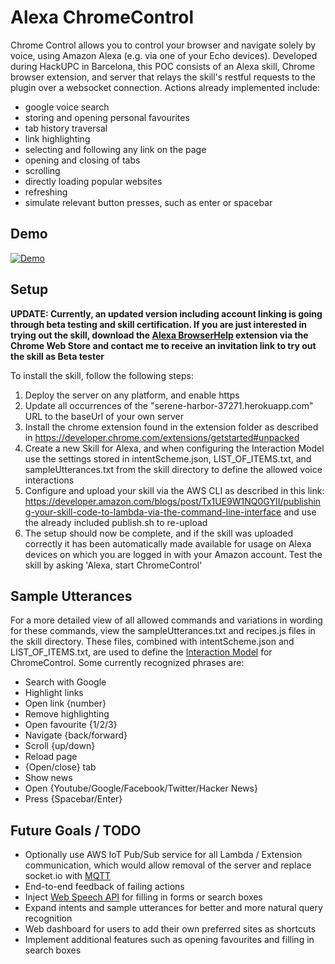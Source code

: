 # Alexa ChromeControl

Chrome Control allows you to control your browser and navigate solely by voice, using Amazon Alexa (e.g. via one of your Echo devices). Developed during HackUPC in Barcelona, this POC consists of an Alexa skill, Chrome browser extension, and server that relays the skill's restful requests to the plugin over a websocket connection. Actions already implemented include:
- google voice search
- storing and opening personal favourites
- tab history traversal
- link highlighting
- selecting and following any link on the page
- opening and closing of tabs	
- scrolling
- directly loading popular websites
- refreshing
- simulate relevant button presses, such as enter or spacebar

## Demo
[![Demo](https://github.com/Nedervino/Alexa-ChromeControl/blob/master/images/demo.png)](https://www.youtube.com/watch?v=zGn1Kkma1p4)


## Setup

**UPDATE: Currently, an updated version including account linking is going through beta testing and skill certification. If you are just interested in trying out the skill, download the [Alexa BrowserHelp](https://chrome.google.com/webstore/detail/alexa-browserhelp/jjjjekfmojknabiflakbmnmapkkmefbe) extension via the Chrome Web Store and contact me to receive an invitation link to try out the skill as Beta tester**

To install the skill, follow the following steps:
1. Deploy the server on any platform, and enable https
2. Update all occurrences of the "serene-harbor-37271.herokuapp.com" URL to the baseUrl of your own server
3. Install the chrome extension found in the extension folder as described in https://developer.chrome.com/extensions/getstarted#unpacked
4. Create a new Skill for Alexa, and when configuring the Interaction Model use the settings stored in intentScheme.json, LIST_OF_ITEMS.txt, and sampleUtterances.txt from the skill directory to define the allowed voice interactions
5. Configure and upload your skill via the AWS CLI as described in this link: https://developer.amazon.com/blogs/post/Tx1UE9W1NQ0GYII/publishing-your-skill-code-to-lambda-via-the-command-line-interface  and use the already included publish.sh to re-upload
6. The setup should now be complete, and if the skill was uploaded correctly it has been automatically made available for usage on Alexa devices on which you are logged in with your Amazon account. Test the skill by asking 'Alexa, start ChromeControl'



## Sample Utterances
For a more detailed view of all allowed commands and variations in wording for these commands, view the sampleUtterances.txt and recipes.js files in the skill directory. These files, combined with intentScheme.json and LIST_OF_ITEMS.txt, are used to define the [Interaction Model](https://developer.amazon.com/public/solutions/alexa/alexa-skills-kit/docs/alexa-skills-kit-interaction-model-reference) for ChromeControl. Some currently recognized phrases are:

- Search with Google
- Highlight links
- Open link {number}
- Remove highlighting
- Open favourite {1/2/3}
- Navigate {back/forward}
- Scroll {up/down}
- Reload page
- {Open/close} tab
- Show news
- Open {Youtube/Google/Facebook/Twitter/Hacker News}
- Press {Spacebar/Enter}


## Future Goals / TODO

- Optionally use AWS IoT Pub/Sub service for all Lambda / Extension communication, which would allow removal of the server and replace socket&#46;&#8203;io with [MQTT](https://github.com/jimmyn/aws-mqtt-client)
- End-to-end feedback of failing actions
- Inject [Web Speech API](https://developers.google.com/web/updates/2013/01/Voice-Driven-Web-Apps-Introduction-to-the-Web-Speech-API) for filling in forms or search boxes
- Expand intents and sample utterances for better and more natural query recognition
- Web dashboard for users to add their own preferred sites as shortcuts
- Implement additional features such as opening favourites and filling in search boxes